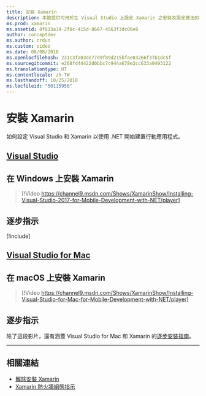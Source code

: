 ```yaml
---
title: 安裝 Xamarin
description: 本節提供可用於在 Visual Studio 上設定 Xamarin 之安裝及設定做法的概觀。
ms.prod: xamarin
ms.assetid: 0f813a14-2f0c-415d-8667-4563f3dc06e8
author: conceptdev
ms.author: crdun
ms.custom: video
ms.date: 08/08/2018
ms.openlocfilehash: 231c3fa03de77d9f89d215bfae03266f37b1dc5f
ms.sourcegitcommit: e268fd44422d0bbc7c944a678e2cc633a0493122
ms.translationtype: HT
ms.contentlocale: zh-TW
ms.lasthandoff: 10/25/2018
ms.locfileid: "50115950"
---
```

# <a name="installing-xamarin"></a>安裝 Xamarin

如何設定 Visual Studio 和 Xamarin 以使用 .NET 開始建置行動應用程式。

## <a name="visual-studiotabwindows"></a>[Visual Studio](#tab/windows)

## <a name="installing-xamarin-on-windows"></a>在 Windows 上安裝 Xamarin

> [!Video https://channel9.msdn.com/Shows/XamarinShow/Installing-Visual-Studio-2017-for-Mobile-Development-with-NET/player]

## <a name="step-by-step-instructions"></a>逐步指示

[!include[](~/cross-platform/includes/install-xamarin-windows.md)]

## <a name="visual-studio-for-mactabmacos"></a>[Visual Studio for Mac](#tab/macos)

## <a name="installing-xamarin-on-macos"></a>在 macOS 上安裝 Xamarin

> [!Video https://channel9.msdn.com/Shows/XamarinShow/Installing-Visual-Studio-for-Mac-for-Mobile-Development-with-NET/player]

## <a name="step-by-step-instructions"></a>逐步指示

除了這段影片，還有涵蓋 Visual Studio for Mac 和 Xamarin 的[逐步安裝指南](/visualstudio/mac/installation/)。

-----

## <a name="related-links"></a>相關連結

- [解除安裝 Xamarin](~/cross-platform/get-started/installation/uninstalling-xamarin.md)
- [Xamarin 防火牆組態指示](firewall.md)
